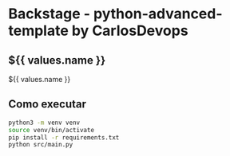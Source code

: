 # Backstage - python-advanced-template by CarlosDevops
##  ${{ values.name }}

${{ values.name }}

## Como executar

```bash
python3 -m venv venv
source venv/bin/activate
pip install -r requirements.txt
python src/main.py
```
